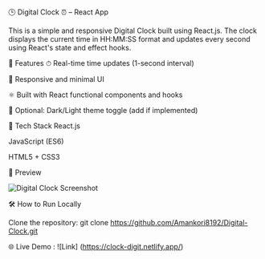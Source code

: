 🕒 Digital Clock ⏰ – React App

This is a simple and responsive Digital Clock built using React.js. The clock displays the current time in HH:MM:SS format and updates every second using React's state and effect hooks.

🚀 Features
⏱ Real-time time updates (1-second interval)

📱 Responsive and minimal UI

⚛️ Built with React functional components and hooks

🌙 Optional: Dark/Light theme toggle (add if implemented)

🧰 Tech Stack
React.js

JavaScript (ES6)

HTML5 + CSS3

📸 Preview


![Digital Clock Screenshot](<img width="1727" height="805" alt="image" src="https://github.com/user-attachments/assets/8207d2aa-9125-40c6-9f2d-cd6560fd5276" />)




🛠 How to Run Locally

Clone the repository: git clone https://github.com/Amankori8192/Digital-Clock.git

🌐 Live Demo  :  ![Link] (https://clock-digit.netlify.app/)



